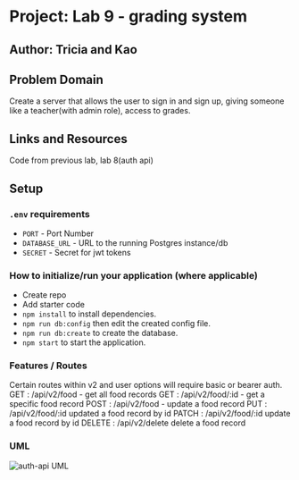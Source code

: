 # Project: Lab 9 - grading system

## Author: Tricia and Kao

## Problem Domain

Create a server that allows the user to sign in and sign up, giving someone like a teacher(with admin role), access to grades.

## Links and Resources

Code from previous lab, lab 8(auth api)

## Setup

### `.env` requirements

- `PORT` - Port Number
- `DATABASE_URL` - URL to the running Postgres instance/db
- `SECRET` - Secret for jwt tokens

### How to initialize/run your application (where applicable)

- Create repo
- Add starter code
- `npm install` to install dependencies.
- `npm run db:config` then edit the created config file.
- `npm run db:create` to create the database.
- `npm start` to start the application.

### Features / Routes

Certain routes within v2 and user options will require basic or bearer auth.
GET : /api/v2/food - get all food records
GET : /api/v2/food/:id - get a specific food record
POST : /api/v2/food - update a food record
PUT : /api/v2/food/:id updated a food record by id
PATCH : /api/v2/food/:id update a food record by id
DELETE : /api/v2/delete delete a food record

### UML

![auth-api UML](./lab8-UML.png)
